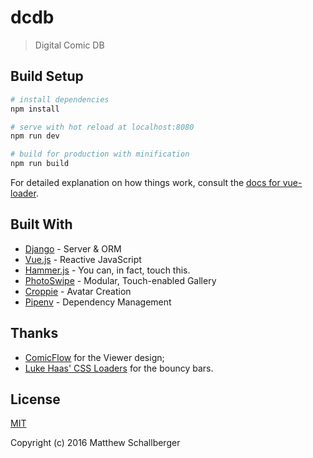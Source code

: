 # dcdb

> Digital Comic DB

## Build Setup

``` bash
# install dependencies
npm install

# serve with hot reload at localhost:8080
npm run dev

# build for production with minification
npm run build
```

For detailed explanation on how things work, consult the [docs for vue-loader](http://vuejs.github.io/vue-loader).

## Built With

* [Django](https://www.djangoproject.com/) - Server & ORM
* [Vue.js](https://vuejs.org/) - Reactive JavaScript
* [Hammer.js](http://hammerjs.github.io/) - You can, in fact, touch this.
* [PhotoSwipe](http://photoswipe.com/) - Modular, Touch-enabled Gallery
* [Croppie](https://foliotek.github.io/Croppie/) - Avatar Creation
* [Pipenv](https://github.com/pypa/pipenv) - Dependency Management

## Thanks

* [ComicFlow](https://github.com/swisspol/ComicFlow) for the Viewer design;
* [Luke Haas' CSS Loaders](https://projects.lukehaas.me/css-loaders/) for the bouncy bars.

## License

[MIT](http://opensource.org/licenses/MIT)

Copyright (c) 2016 Matthew Schallberger
